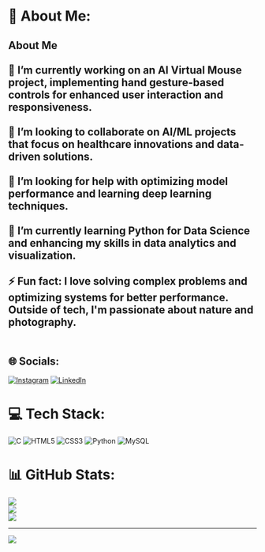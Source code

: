 # 💫 About Me:
## About Me<br><br>🔭 I’m currently working on an AI Virtual Mouse project, implementing hand gesture-based controls for enhanced user interaction and responsiveness.<br><br>👯 I’m looking to collaborate on **AI/ML projects** that focus on healthcare innovations and data-driven solutions.<br><br>🤝 I’m looking for help with **optimizing model performance** and learning **deep learning techniques**.<br><br>🌱 I’m currently learning **Python for Data Science** and enhancing my skills in **data analytics and visualization**.<br><br>⚡ Fun fact: I love solving complex problems and optimizing systems for better performance. Outside of tech, I'm passionate about nature and photography.<br><br>


## 🌐 Socials:
[![Instagram](https://img.shields.io/badge/Instagram-%23E4405F.svg?logo=Instagram&logoColor=white)](https://instagram.com/_.raksha_shetty_) [![LinkedIn](https://img.shields.io/badge/LinkedIn-%230077B5.svg?logo=linkedin&logoColor=white)](https://linkedin.com/in/https://www.linkedin.com/in/rshetty64)
# 💻 Tech Stack:
![C](https://img.shields.io/badge/c-%2300599C.svg?style=for-the-badge&logo=c&logoColor=white) ![HTML5](https://img.shields.io/badge/html5-%23E34F26.svg?style=for-the-badge&logo=html5&logoColor=white) ![CSS3](https://img.shields.io/badge/css3-%231572B6.svg?style=for-the-badge&logo=css3&logoColor=white) ![Python](https://img.shields.io/badge/python-3670A0?style=for-the-badge&logo=python&logoColor=ffdd54) ![MySQL](https://img.shields.io/badge/mysql-4479A1.svg?style=for-the-badge&logo=mysql&logoColor=white)
# 📊 GitHub Stats:
![](https://github-readme-stats.vercel.app/api?username=rakshashetty66&theme=dark&hide_border=false&include_all_commits=false&count_private=false)<br/>
![](https://github-readme-streak-stats.herokuapp.com/?user=rakshashetty66&theme=dark&hide_border=false)<br/>
![](https://github-readme-stats.vercel.app/api/top-langs/?username=rakshashetty66&theme=dark&hide_border=false&include_all_commits=false&count_private=false&layout=compact)

---
[![](https://visitcount.itsvg.in/api?id=rakshashetty66&icon=0&color=0)](https://visitcount.itsvg.in)

<!-- Proudly created with GPRM ( https://gprm.itsvg.in ) -->
